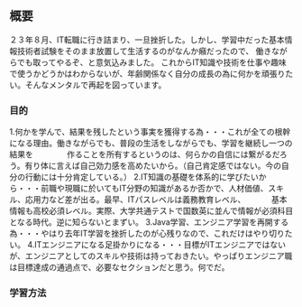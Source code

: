 ## 概要
２３年８月、IT転職に行き詰まり、一旦挫折した。しかし、学習中だった基本情報技術者試験をそのまま放置して生活するのがなんか癪だったので、
働きながらでも取ってやるぞ、と意気込みました。
これからIT知識や技術を仕事や趣味で使うかどうかはわからないが、年齢関係なく自分の成長の為に何かを頑張りたい。そんなメンタルで再起を図っています。

### 目的
1.何かを学んで、結果を残したという事実を獲得する為・・・これが全ての根幹になる理由。働きながらでも、普段の生活をしながらでも、学習を継続し一つの結果を
　　　　作ることを所有するというのは、何らかの自信には繋がるだろう。有り体に言えば自己効力感を高めたいから。（自己肯定感ではない。今の自分の行動には十分肯定している。）
2.IT知識の基礎を体系的に学びたいから・・・前職や現職に於いてもIT分野の知識があるか否かで、人材価値、スキル、応用力など差が出る。最早、ITパスレベルは義務教育レベル、
　　　基本情報も高校必須レベル。実際、大学共通テストで国数英に並んで情報が必須科目となる時代。逆に知らないとまずい。
3.Java学習、エンジニア学習を再開する為・・・やはり去年IT学習を挫折したのが心残りなので、これだけはやり切りたい。
4.ITエンジニアになる足掛かりになる・・・目標がITエンジニアではないが、エンジニアとしてのスキルや技術は持っておきたい。やっぱりエンジニア職は目標達成の通過点で、必要なセクションだと思う。何でだ。


### 学習方法

